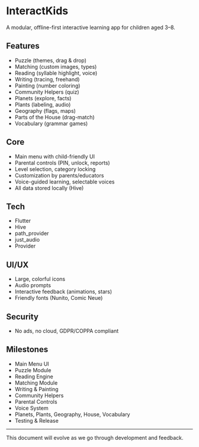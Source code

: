 # InteractKids

A modular, offline-first interactive learning app for children aged 3–8.

## Features
- Puzzle (themes, drag & drop)
- Matching (custom images, types)
- Reading (syllable highlight, voice)
- Writing (tracing, freehand)
- Painting (number coloring)
- Community Helpers (quiz)
- Planets (explore, facts)
- Plants (labeling, audio)
- Geography (flags, maps)
- Parts of the House (drag-match)
- Vocabulary (grammar games)

## Core
- Main menu with child-friendly UI
- Parental controls (PIN, unlock, reports)
- Level selection, category locking
- Customization by parents/educators
- Voice-guided learning, selectable voices
- All data stored locally (Hive)

## Tech
- Flutter
- Hive
- path_provider
- just_audio
- Provider

## UI/UX
- Large, colorful icons
- Audio prompts
- Interactive feedback (animations, stars)
- Friendly fonts (Nunito, Comic Neue)

## Security
- No ads, no cloud, GDPR/COPPA compliant

## Milestones
- Main Menu UI
- Puzzle Module
- Reading Engine
- Matching Module
- Writing & Painting
- Community Helpers
- Parental Controls
- Voice System
- Planets, Plants, Geography, House, Vocabulary
- Testing & Release

---
This document will evolve as we go through development and feedback.
